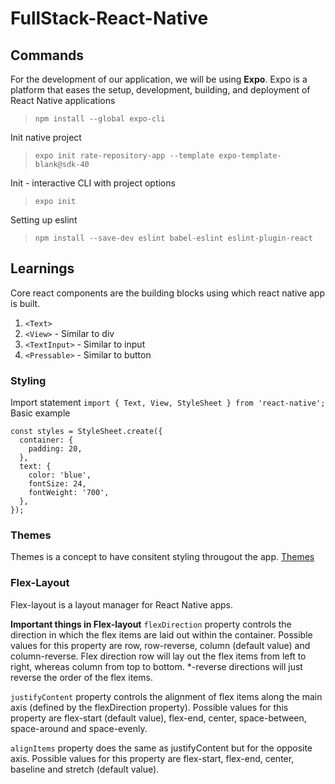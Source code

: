 # FullStack-React-Native


## Commands

For the development of our application, we will be using **Expo**. Expo is a platform that eases the setup, development, building, and deployment of React Native applications

>`npm install --global expo-cli `

Init native project

>`expo init rate-repository-app --template expo-template-blank@sdk-40`

Init - interactive CLI with project options

>`expo init`

Setting up eslint

>`npm install --save-dev eslint babel-eslint eslint-plugin-react`


## Learnings

Core react components are the building blocks using which react native app is built.
1. `<Text>`
2. `<View>` - Similar to div
3. `<TextInput>` - Similar to input        
4. `<Pressable>` - Similar to button

### Styling
Import statement
`import { Text, View, StyleSheet } from 'react-native';`
Basic example
```
const styles = StyleSheet.create({
  container: {
    padding: 20,
  },
  text: {
    color: 'blue',
    fontSize: 24,
    fontWeight: '700',
  },
});
```
### Themes
Themes is a concept to have consitent styling througout the app.
[Themes](https://fullstackopen.com/en/part10/react_native_basics#consistent-user-interface-with-theming)

### Flex-Layout
Flex-layout is a layout manager for React Native apps.


**Important things in Flex-layout**
`flexDirection` property controls the direction in which the flex items are laid out within the container. Possible values for this property are row, row-reverse, column (default value) and column-reverse. Flex direction row will lay out the flex items from left to right, whereas column from top to bottom. *-reverse directions will just reverse the order of the flex items.

`justifyContent` property controls the alignment of flex items along the main axis (defined by the flexDirection property). Possible values for this property are flex-start (default value), flex-end, center, space-between, space-around and space-evenly.

`alignItems` property does the same as justifyContent but for the opposite axis. Possible values for this property are flex-start, flex-end, center, baseline and stretch (default value).

   